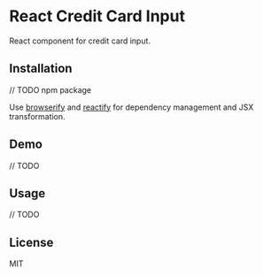 # React Credit Card Input

React component for credit card input.

## Installation

// TODO npm package



Use [browserify](http://browserify.org/) and [reactify](https://github.com/andreypopp/reactify) for dependency management and JSX transformation.


## Demo

// TODO

## Usage

// TODO

## License

MIT
